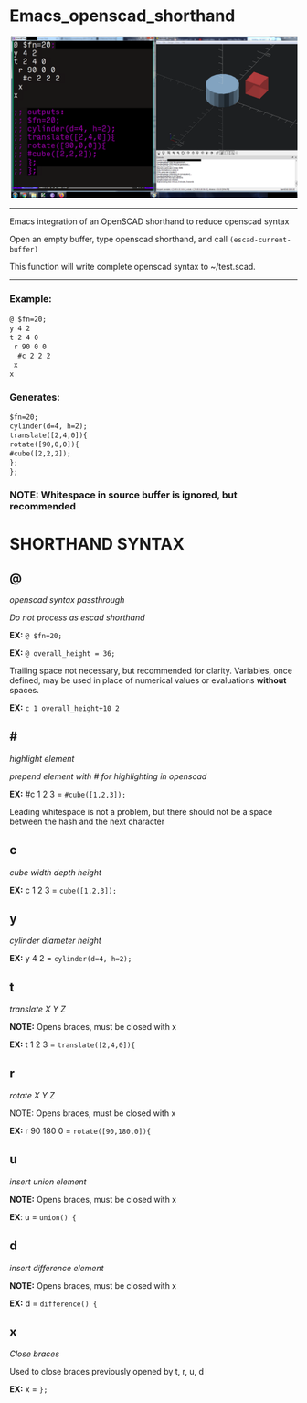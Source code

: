 # Emacs_openscad_shorthand
![alt text](https://github.com/TroyFletcher/Emacs_openscad_shorthand/raw/main/emacs_scad.png "shorthand example")
***
Emacs integration of an OpenSCAD shorthand to reduce openscad syntax

Open an empty buffer, type openscad shorthand, and call ```(escad-current-buffer)```

This function will write complete openscad syntax to ~/test.scad.
***

### Example:
```
@ $fn=20;
y 4 2
t 2 4 0
 r 90 0 0
  #c 2 2 2
 x
x

```
### Generates:
```
$fn=20;
cylinder(d=4, h=2);
translate([2,4,0]){
rotate([90,0,0]){
#cube([2,2,2]);
};
};
```

### NOTE: Whitespace in source buffer is ignored, but recommended

# SHORTHAND SYNTAX

## @
_openscad syntax passthrough_

_Do not process as escad shorthand_

**EX:** ```@ $fn=20;```

**EX:** ```@ overall_height = 36;```

Trailing space not necessary, but recommended for clarity. Variables, once defined, may be used in place of numerical values or evaluations **without** spaces.

**EX:** ```c 1 overall_height+10 2```

## \#
_highlight element_

_prepend element with # for highlighting in openscad_

**EX:** #c 1 2 3 = ```#cube([1,2,3]);```

Leading whitespace is not a problem, but there should not be a space
between the hash and the next character

## c

_cube width depth height_

**EX:** c 1 2 3 = ```cube([1,2,3]);```

## y
_cylinder diameter height_

**EX:** y 4 2 = ```cylinder(d=4, h=2);```

## t
_translate X Y Z_

**NOTE:** Opens braces, must be closed with x

**EX:** t 1 2 3 = ```translate([2,4,0]){```

## r
_rotate X Y Z_

NOTE: Opens braces, must be closed with x

**EX:** r 90 180 0 = ```rotate([90,180,0]){```

## u
_insert union element_

**NOTE:** Opens braces, must be closed with x

**EX**: u = ```union() {```

## d
_insert difference element_

**NOTE:** Opens braces, must be closed with x

**EX:** d = ```difference() {```

## x
_Close braces_

Used to close braces previously opened by t, r, u, d

**EX:** x = ```};```


